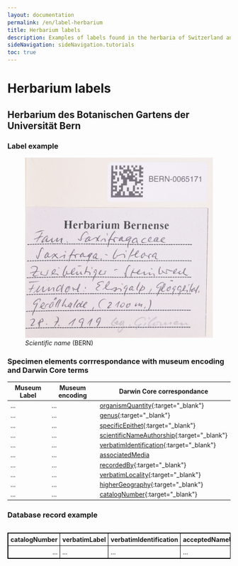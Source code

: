 ```yaml
---
layout: documentation
permalink: /en/label-herbarium
title: Herbarium labels
description: Examples of labels found in the herbaria of Switzerland and their corresponding Darwin Core encoding
sideNavigation: sideNavigation.tutorials
toc: true
---
```


<head>
  <!-- Lightbox2 CSS -->
  <link href="https://cdnjs.cloudflare.com/ajax/libs/lightbox2/2.11.3/css/lightbox.min.css" rel="stylesheet">
  <!-- Your existing CSS -->
  
  <!-- Lightbox2 JavaScript -->
  <script src="https://cdnjs.cloudflare.com/ajax/libs/lightbox2/2.11.3/js/lightbox-plus-jquery.min.js"></script>
  <!-- Your existing JavaScript -->
</head>

# Herbarium labels

## Herbarium des Botanischen Gartens der Universität Bern

### Label example

<figure class="has-text-centered">
  <a href="/assets/images/categories/label_Herbarium_BERN.png" data-lightbox="image-1" data-title='by <a href="https://herbarium-bernense.ch/" target="_blank">by Herbarium Bernense</a> / CC BY 4.0.'>
    <img src="/assets/images/categories/label_Herbarium_BERN.png" alt="<i>Scientific name</i> (BERN)" />
  </a>
  <figcaption><i>Scientific name</i> (BERN)</figcaption>
</figure>

### Specimen elements corrrespondance with museum encoding and Darwin Core terms

| Museum Label | Museum encoding | Darwin Core correspondance |
| ------------ | --------------- | -------------------------- |
| ... | ... | [organismQuantity](https://dwc.tdwg.org/terms/#dwc:organismQuantity){:target="_blank"} |
| ... | ... | [genus](https://dwc.tdwg.org/terms/#dwc:genus){:target="_blank"} |
| ... | ... | [specificEpithet](https://dwc.tdwg.org/terms/#dwc:specificEpithet){:target="_blank"} |
| ... | ... | [scientificNameAuthorship](https://dwc.tdwg.org/terms/#dwc:scientificNameAuthorship){:target="_blank"} |
| ... | ... | [verbatimIdentification](https://dwc.tdwg.org/terms/#dwc:verbatimIdentification){:target="_blank"} |
| ... | ... | [associatedMedia](https://dwc.tdwg.org/terms/#dwc:associatedMedia) |
| ... | ... | [recordedBy](https://dwc.tdwg.org/terms/#dwc:recordedBy){:target="_blank"} |
| ... | ... | [verbatimLocality](https://dwc.tdwg.org/terms/#dwc:verbatimLocality){:target="_blank"} |
| ... | ... | [higherGeography](https://dwc.tdwg.org/terms/#dwc:higherGeography){:target="_blank"} |
| ... | ... | [catalogNumber](https://dwc.tdwg.org/terms/#dwc:catalogNumber){:target="_blank"} |

### Database record example

<div style="overflow-x: auto;">
  <table style="background-color: {{ site.data.colors.lightgreen.transparency }}; width: 100%; border-collapse: collapse; border: 1px solid black;">
    <tr>
      <th style="text-align: left; vertical-align: middle; border: 1px solid black; padding: 5px; background-color: {{ site.data.colors.lightgreen.background }};">catalogNumber</th>
      <th style="text-align: left; width: 40%; vertical-align: middle; border: 1px solid black; padding: 5px; background-color: {{ site.data.colors.lightgreen.background }};">verbatimLabel</th>
      <th style="text-align: left; vertical-align: middle; border: 1px solid black; padding: 5px; background-color: {{ site.data.colors.lightgreen.background }};">verbatimIdentification</th>
      <th style="text-align: left; vertical-align: middle; border: 1px solid black; padding: 5px; background-color: {{ site.data.colors.lightgreen.background }};">acceptedNameUsage</th>
      <th style="text-align: left; vertical-align: middle; border: 1px solid black; padding: 5px; background-color: {{ site.data.colors.lightgreen.background }};">scientificName</th>
      <th style="text-align: left; vertical-align: middle; border: 1px solid black; padding: 5px; background-color: {{ site.data.colors.lightgreen.background }};">genus</th>
      <th style="text-align: left; vertical-align: middle; border: 1px solid black; padding: 5px; background-color: {{ site.data.colors.lightgreen.background }};">specificEpithet</th>
      <th style="text-align: left; vertical-align: middle; border: 1px solid black; padding: 5px; background-color: {{ site.data.colors.lightgreen.background }};">scientificNameAuthorship</th>
      <th style="text-align: left; vertical-align: middle; border: 1px solid black; padding: 5px; background-color: {{ site.data.colors.lightgreen.background }};">recordedBy</th>
      <th style="text-align: left; vertical-align: middle; border: 1px solid black; padding: 5px; background-color: {{ site.data.colors.lightgreen.background }};">verbatimLocality</th>
      <th style="text-align: left; vertical-align: middle; border: 1px solid black; padding: 5px; background-color: {{ site.data.colors.lightgreen.background }};">locality</th>
      <th style="text-align: left; vertical-align: middle; border: 1px solid black; padding: 5px; background-color: {{ site.data.colors.lightgreen.background }};">higherGeography</th>
      <th style="text-align: left; vertical-align: middle; border: 1px solid black; padding: 5px; background-color: {{ site.data.colors.lightgreen.background }};">organismQuantity</th>
      <th style="text-align: left; vertical-align: middle; border: 1px solid black; padding: 5px; background-color: {{ site.data.colors.lightgreen.background }};">organismQuantityType</th>
      <th style="text-align: left; vertical-align: middle; border: 1px solid black; padding: 5px; background-color: {{ site.data.colors.lightgreen.background }};">associatedMedia</th>
    </tr>
    <tr>
      <td style="border: 1px solid black; padding: 5px; text-align: right;">...</td>
      <td style="border: 1px solid black; width: 40%; padding: 5px;">...</td>
      <td style="border: 1px solid black; padding: 5px;">...</td>
      <td style="border: 1px solid black; padding: 5px;">...</td>
      <td style="border: 1px solid black; padding: 5px;">...</td>
      <td style="border: 1px solid black; padding: 5px;">...</td>
      <td style="border: 1px solid black; padding: 5px;">...</td>
      <td style="border: 1px solid black; padding: 5px;">...</td>
      <td style="border: 1px solid black; padding: 5px;">...</td>
      <td style="border: 1px solid black; padding: 5px;">...</td>
      <td style="border: 1px solid black; padding: 5px;">...</td>
      <td style="border: 1px solid black; padding: 5px;">...</td>
      <td style="border: 1px solid black; padding: 5px; text-align: right;">...</td>
      <td style="border: 1px solid black; padding: 5px;">...</td>
      <td style="border: 1px solid black; padding: 5px;">...</td>
    </tr>
  </table>
</div>
    

